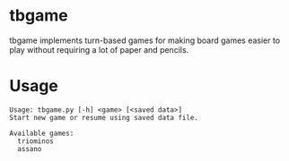# tbgame
tbgame implements turn-based games for making board games easier to play without requiring a lot of paper and pencils.

# Usage
```
Usage: tbgame.py [-h] <game> [<saved data>]
Start new game or resume using saved data file.

Available games:
  triominos
  assano
```
